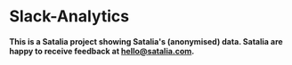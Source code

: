 # Slack-Analytics

#### This is a Satalia project showing Satalia's (anonymised) data. Satalia are happy to receive feedback at <hello@satalia.com>.